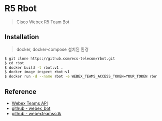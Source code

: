 # R5 Rbot

> Cisco Webex R5 Team Bot

## Installation

> docker, docker-compose 설치된 환경

```bash
$ git clone https://github.com/ecs-telecom/rbot.git
$ cd rbot
$ docker build -t rbot:v1 . 
$ docker image inspect rbot:v1
$ docker run -d --name rbot -e WEBEX_TEAMS_ACCESS_TOKEN=YOUR_TOKEN rbot:v1
```

## Reference
- [Webex Teams API](https://developer.webex.com/docs/api/getting-started)
- [github - webex_bot](https://github.com/fbradyirl/webex_bot)
- [github - webexteamssdk](https://github.com/WebexCommunity/WebexPythonSDK/tree/master)